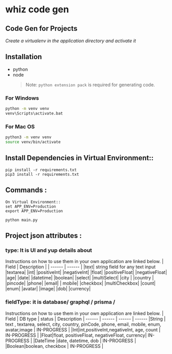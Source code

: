 # whiz code gen

## Code Gen for Projects

_Create a virtualenv in the application directory and activate it_

## Installation

- python
- node
  > Note: `python extension pack` is required for generating code.

### For Windows

```sh
python -m venv venv
venv\Scripts\activate.bat
```

### For Mac OS

```sh
python3 -m venv venv
source venv/bin/activate
```

## Install Dependencies in Virtual Environment::

    pip install -r requirements.txt
    pip3 install -r requirements.txt

## Commands :

    On Virtual Environment::
    set APP_ENV=Production
    export APP_ENV=Production

    python main.py

## Project json attributes :

### type: It is UI and yup details about

Instructions on how to use them in your own application are linked below.
| Field | Description |
| ------ | ------ |
|text| string field for any text input
|textarea|
|int|
|positiveInt|
|negativeInt|
|float|
|positiveFloat|
|negativeFloat|
|age|
|date|
|datetime|
|boolean|
|select|
|multiSelect|
|city |
|country |
|pincode|
|phone|
|email|
| mobile|
|checkbox|
|multiCheckbox|
|count|
|enum|
|avatar|
|image|
|dob|
|currency|

### fieldType: it is database/ graphql / prisma /

Instructions on how to use them in your own application are linked below.
| Field | DB type | status | Description
| ------ | ------ | ------ | ------
|String | text , textarea, select, city, country, pinCode, phone, email, mobile, enum, avatar,image | IN-PROGRESS |
|Int|int,positiveInt,negativeInt, age, count | IN-PROGRESS |
|Float|float, positiveFloat, negativeFloat, currency| IN-PROGRESS |
|DateTime |date, datetime, dob | IN-PROGRESS |
|Boolean|boolean, checkbox | IN-PROGRESS |
<!-- |Decimal | currency | IN-PROGRESS | -->
<!-- | [] | multiCheckbox, multiSelect | IN-PROGRESS | -->

        
